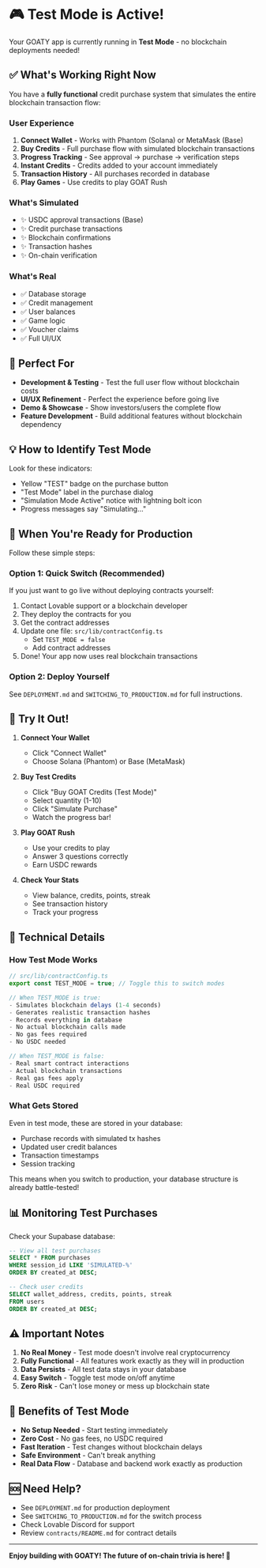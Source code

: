 # 🎮 Test Mode is Active!

Your GOATY app is currently running in **Test Mode** - no blockchain deployments needed!

## ✅ What's Working Right Now

You have a **fully functional** credit purchase system that simulates the entire blockchain transaction flow:

### User Experience
1. **Connect Wallet** - Works with Phantom (Solana) or MetaMask (Base)
2. **Buy Credits** - Full purchase flow with simulated blockchain transactions
3. **Progress Tracking** - See approval → purchase → verification steps
4. **Instant Credits** - Credits added to your account immediately
5. **Transaction History** - All purchases recorded in database
6. **Play Games** - Use credits to play GOAT Rush

### What's Simulated
- ✨ USDC approval transactions (Base)
- ✨ Credit purchase transactions
- ✨ Blockchain confirmations
- ✨ Transaction hashes
- ✨ On-chain verification

### What's Real
- ✅ Database storage
- ✅ Credit management
- ✅ User balances
- ✅ Game logic
- ✅ Voucher claims
- ✅ Full UI/UX

## 🎯 Perfect For

- **Development & Testing** - Test the full user flow without blockchain costs
- **UI/UX Refinement** - Perfect the experience before going live
- **Demo & Showcase** - Show investors/users the complete flow
- **Feature Development** - Build additional features without blockchain dependency

## 💡 How to Identify Test Mode

Look for these indicators:
- Yellow "TEST" badge on the purchase button
- "Test Mode" label in the purchase dialog
- "Simulation Mode Active" notice with lightning bolt icon
- Progress messages say "Simulating..."

## 🚀 When You're Ready for Production

Follow these simple steps:

### Option 1: Quick Switch (Recommended)
If you just want to go live without deploying contracts yourself:

1. Contact Lovable support or a blockchain developer
2. They deploy the contracts for you
3. Get the contract addresses
4. Update one file: `src/lib/contractConfig.ts`
   - Set `TEST_MODE = false`
   - Add contract addresses
5. Done! Your app now uses real blockchain transactions

### Option 2: Deploy Yourself
See `DEPLOYMENT.md` and `SWITCHING_TO_PRODUCTION.md` for full instructions.

## 🎪 Try It Out!

1. **Connect Your Wallet**
   - Click "Connect Wallet"
   - Choose Solana (Phantom) or Base (MetaMask)
   
2. **Buy Test Credits**
   - Click "Buy GOAT Credits (Test Mode)"
   - Select quantity (1-10)
   - Click "Simulate Purchase"
   - Watch the progress bar!
   
3. **Play GOAT Rush**
   - Use your credits to play
   - Answer 3 questions correctly
   - Earn USDC rewards
   
4. **Check Your Stats**
   - View balance, credits, points, streak
   - See transaction history
   - Track your progress

## 🔧 Technical Details

### How Test Mode Works

```typescript
// src/lib/contractConfig.ts
export const TEST_MODE = true; // Toggle this to switch modes

// When TEST_MODE is true:
- Simulates blockchain delays (1-4 seconds)
- Generates realistic transaction hashes
- Records everything in database
- No actual blockchain calls made
- No gas fees required
- No USDC needed

// When TEST_MODE is false:
- Real smart contract interactions
- Actual blockchain transactions
- Real gas fees apply
- Real USDC required
```

### What Gets Stored

Even in test mode, these are stored in your database:
- Purchase records with simulated tx hashes
- Updated user credit balances
- Transaction timestamps
- Session tracking

This means when you switch to production, your database structure is already battle-tested!

## 📊 Monitoring Test Purchases

Check your Supabase database:

```sql
-- View all test purchases
SELECT * FROM purchases 
WHERE session_id LIKE 'SIMULATED-%' 
ORDER BY created_at DESC;

-- Check user credits
SELECT wallet_address, credits, points, streak 
FROM users 
ORDER BY created_at DESC;
```

## ⚠️ Important Notes

1. **No Real Money** - Test mode doesn't involve real cryptocurrency
2. **Fully Functional** - All features work exactly as they will in production
3. **Data Persists** - All test data stays in your database
4. **Easy Switch** - Toggle test mode on/off anytime
5. **Zero Risk** - Can't lose money or mess up blockchain state

## 🎉 Benefits of Test Mode

- **No Setup Needed** - Start testing immediately
- **Zero Cost** - No gas fees, no USDC required
- **Fast Iteration** - Test changes without blockchain delays
- **Safe Environment** - Can't break anything
- **Real Data Flow** - Database and backend work exactly as production

## 🆘 Need Help?

- See `DEPLOYMENT.md` for production deployment
- See `SWITCHING_TO_PRODUCTION.md` for the switch process
- Check Lovable Discord for support
- Review `contracts/README.md` for contract details

---

**Enjoy building with GOATY! The future of on-chain trivia is here! 🐐**
